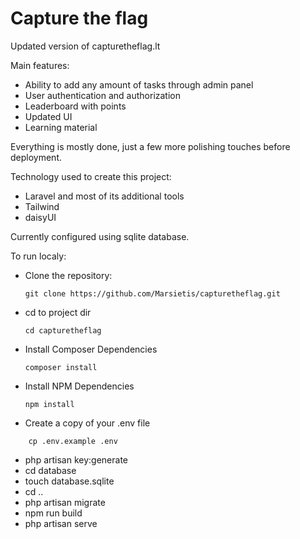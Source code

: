 # Capture the flag
Updated version of capturetheflag.lt

Main features:
- Ability to add any amount of tasks through admin panel
- User authentication and authorization
- Leaderboard with points
- Updated UI
- Learning material

Everything is mostly done, just a few more polishing touches before deployment.

Technology used to create this project:
- Laravel and most of its additional tools
- Tailwind
- daisyUI

Currently configured using sqlite database.

To run localy:
- Clone the repository:
  ```
  git clone https://github.com/Marsietis/capturetheflag.git
  ```
- cd to project dir
  ```
  cd capturetheflag
  ```
- Install Composer Dependencies
  ```
  composer install
  ```
- Install NPM Dependencies
  ```
  npm install
  ```
- Create a copy of your .env file
```
    cp .env.example .env
```
- php artisan key:generate
- cd database
- touch database.sqlite
- cd ..
- php artisan migrate
- npm run build
- php artisan serve
